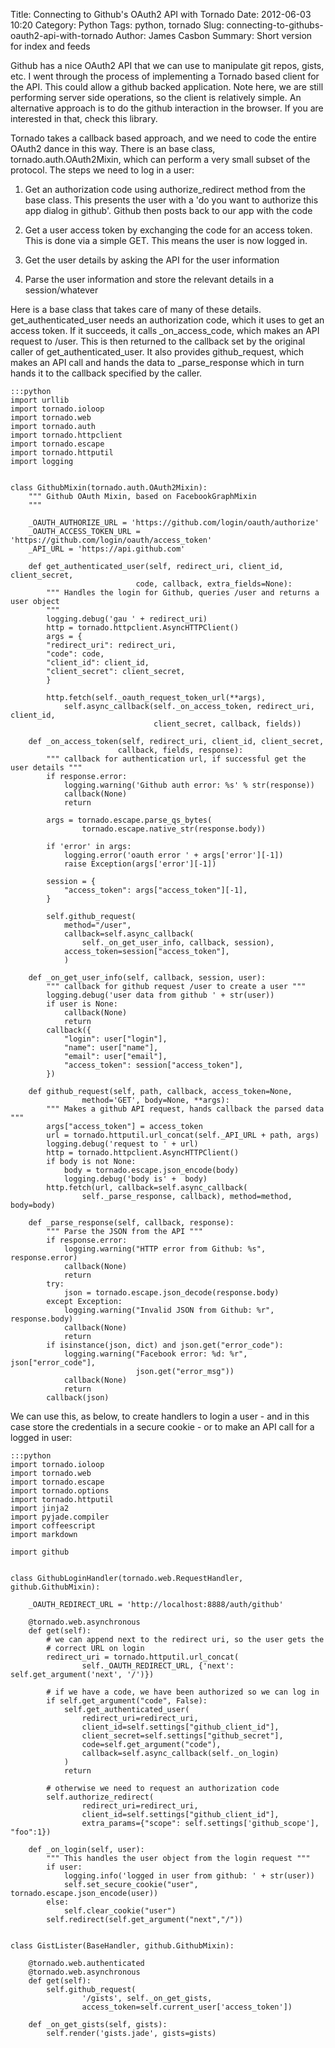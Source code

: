 Title: Connecting to Github's OAuth2 API with Tornado
Date: 2012-06-03 10:20
Category: Python
Tags: python, tornado
Slug: connecting-to-githubs-oauth2-api-with-tornado
Author: James Casbon
Summary: Short version for index and feeds

Github has a nice OAuth2 API that we can use to manipulate git repos, gists,
etc.  I went through the process of implementing a Tornado based client for the
API.  This could allow a github backed application.  Note here, we are still
performing server side operations, so the client is relatively simple.  An
alternative approach is to do the github interaction in the browser.  If you are
interested in that, check this library.

Tornado takes a callback based approach, and we need to code the entire OAuth2
dance in this way.  There is an base class, tornado.auth.OAuth2Mixin, which can
perform a very small subset of the protocol.  The steps we need to log in a
user:

1. Get an authorization code using authorize_redirect method from the base class.
This presents the user with a 'do you want to authorize this app dialog in
github'.  Github then posts back to our app with the code

2. Get a user access token by exchanging the code for an access token.  This is
done via a simple GET.  This means the user is now logged in.

3. Get the user details by asking the API for the user information

4. Parse the user information and store the relevant details in a session/whatever

Here is a base class that takes care of many of these details.
get_authenticated_user needs an authorization code, which it uses to get an
access token.  If it succeeds, it calls _on_access_code, which makes an API
request to /user.  This is then returned to the callback set by the original
caller of get_authenticated_user.  It also provides github_request, which makes
an API call and hands the data to _parse_response which in turn hands it to the
callback specified by the caller.

    :::python
    import urllib
    import tornado.ioloop
    import tornado.web
    import tornado.auth
    import tornado.httpclient
    import tornado.escape
    import tornado.httputil
    import logging


    class GithubMixin(tornado.auth.OAuth2Mixin):
        """ Github OAuth Mixin, based on FacebookGraphMixin
        """

        _OAUTH_AUTHORIZE_URL = 'https://github.com/login/oauth/authorize'
        _OAUTH_ACCESS_TOKEN_URL = 'https://github.com/login/oauth/access_token'
        _API_URL = 'https://api.github.com'

        def get_authenticated_user(self, redirect_uri, client_id, client_secret,
                                code, callback, extra_fields=None):
            """ Handles the login for Github, queries /user and returns a user object
            """
            logging.debug('gau ' + redirect_uri)
            http = tornado.httpclient.AsyncHTTPClient()
            args = {
            "redirect_uri": redirect_uri,
            "code": code,
            "client_id": client_id,
            "client_secret": client_secret,
            }

            http.fetch(self._oauth_request_token_url(**args),
                self.async_callback(self._on_access_token, redirect_uri, client_id,
                                    client_secret, callback, fields))

        def _on_access_token(self, redirect_uri, client_id, client_secret,
                            callback, fields, response):
            """ callback for authentication url, if successful get the user details """
            if response.error:
                logging.warning('Github auth error: %s' % str(response))
                callback(None)
                return

            args = tornado.escape.parse_qs_bytes(
                    tornado.escape.native_str(response.body))

            if 'error' in args:
                logging.error('oauth error ' + args['error'][-1])
                raise Exception(args['error'][-1])

            session = {
                "access_token": args["access_token"][-1],
            }

            self.github_request(
                method="/user",
                callback=self.async_callback(
                    self._on_get_user_info, callback, session),
                access_token=session["access_token"],
                )

        def _on_get_user_info(self, callback, session, user):
            """ callback for github request /user to create a user """
            logging.debug('user data from github ' + str(user))
            if user is None:
                callback(None)
                return
            callback({
                "login": user["login"],
                "name": user["name"],
                "email": user["email"],
                "access_token": session["access_token"],
            })

        def github_request(self, path, callback, access_token=None,
                    method='GET', body=None, **args):
            """ Makes a github API request, hands callback the parsed data """
            args["access_token"] = access_token
            url = tornado.httputil.url_concat(self._API_URL + path, args)
            logging.debug('request to ' + url)
            http = tornado.httpclient.AsyncHTTPClient()
            if body is not None:
                body = tornado.escape.json_encode(body)
                logging.debug('body is' +  body)
            http.fetch(url, callback=self.async_callback(
                    self._parse_response, callback), method=method, body=body)

        def _parse_response(self, callback, response):
            """ Parse the JSON from the API """
            if response.error:
                logging.warning("HTTP error from Github: %s", response.error)
                callback(None)
                return
            try:
                json = tornado.escape.json_decode(response.body)
            except Exception:
                logging.warning("Invalid JSON from Github: %r", response.body)
                callback(None)
                return
            if isinstance(json, dict) and json.get("error_code"):
                logging.warning("Facebook error: %d: %r", json["error_code"],
                                json.get("error_msg"))
                callback(None)
                return
            callback(json)



We can use this, as below, to create handlers to login a user - and in this case
store the credentials in a secure cookie - or to make an API call for a logged
in user:

    :::python
    import tornado.ioloop
    import tornado.web
    import tornado.escape
    import tornado.options
    import tornado.httputil
    import jinja2
    import pyjade.compiler
    import coffeescript
    import markdown

    import github


    class GithubLoginHandler(tornado.web.RequestHandler, github.GithubMixin):

        _OAUTH_REDIRECT_URL = 'http://localhost:8888/auth/github'

        @tornado.web.asynchronous
        def get(self):
            # we can append next to the redirect uri, so the user gets the
            # correct URL on login
            redirect_uri = tornado.httputil.url_concat(
                    self._OAUTH_REDIRECT_URL, {'next': self.get_argument('next', '/')})

            # if we have a code, we have been authorized so we can log in
            if self.get_argument("code", False):
                self.get_authenticated_user(
                    redirect_uri=redirect_uri,
                    client_id=self.settings["github_client_id"],
                    client_secret=self.settings["github_secret"],
                    code=self.get_argument("code"),
                    callback=self.async_callback(self._on_login)
                )
                return

            # otherwise we need to request an authorization code
            self.authorize_redirect(
                    redirect_uri=redirect_uri,
                    client_id=self.settings["github_client_id"],
                    extra_params={"scope": self.settings['github_scope'], "foo":1})

        def _on_login(self, user):
            """ This handles the user object from the login request """
            if user:
                logging.info('logged in user from github: ' + str(user))
                self.set_secure_cookie("user", tornado.escape.json_encode(user))
            else:
                self.clear_cookie("user")
            self.redirect(self.get_argument("next","/"))


    class GistLister(BaseHandler, github.GithubMixin):

        @tornado.web.authenticated
        @tornado.web.asynchronous
        def get(self):
            self.github_request(
                    '/gists', self._on_get_gists,
                    access_token=self.current_user['access_token'])

        def _on_get_gists(self, gists):
            self.render('gists.jade', gists=gists)
